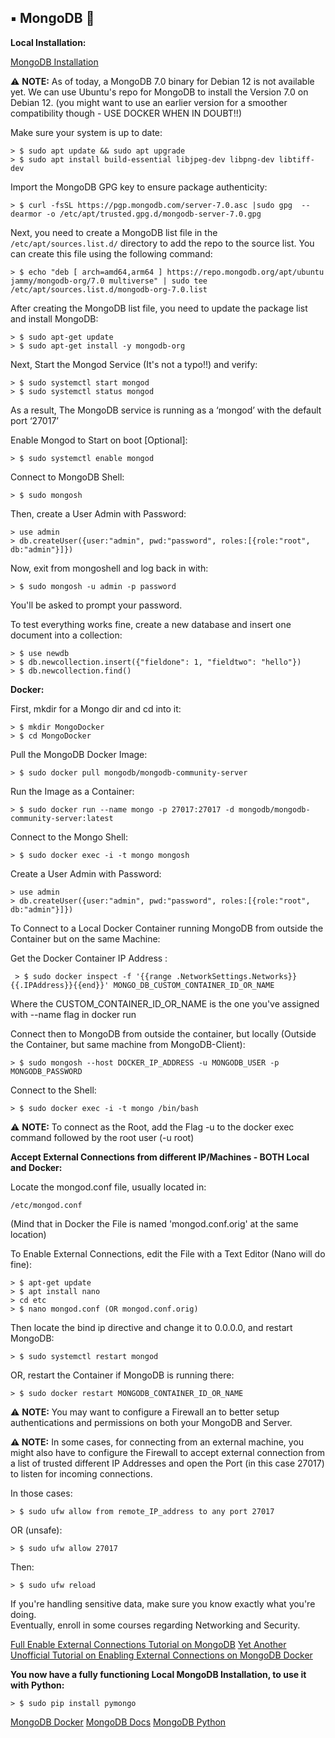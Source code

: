 ## ▪️ MongoDB 🍃

**Local Installation:**

[MongoDB Installation](https://www.mongodb.com/docs/manual/tutorial/install-mongodb-on-debian/)

⚠️  **NOTE:** As of today, a MongoDB 7.0 binary for Debian 12 is not available yet. 
We can use Ubuntu's repo for MongoDB to install the Version 7.0 on Debian 12.
(you might want to use an earlier version for a smoother compatibility though - USE DOCKER WHEN IN DOUBT!!)

Make sure your system is up to date:

	> $ sudo apt update && sudo apt upgrade
	> $ sudo apt install build-essential libjpeg-dev libpng-dev libtiff-dev

Import the MongoDB GPG key to ensure package authenticity:

	> $ curl -fsSL https://pgp.mongodb.com/server-7.0.asc |sudo gpg  --dearmor -o /etc/apt/trusted.gpg.d/mongodb-server-7.0.gpg

Next, you need to create a MongoDB list file in the `/etc/apt/sources.list.d/` directory to add the repo to the source list. 
You can create this file using the following command:

	> $ echo "deb [ arch=amd64,arm64 ] https://repo.mongodb.org/apt/ubuntu jammy/mongodb-org/7.0 multiverse" | sudo tee /etc/apt/sources.list.d/mongodb-org-7.0.list

After creating the MongoDB list file, you need to update the package list and install MongoDB:

	> $ sudo apt-get update
	> $ sudo apt-get install -y mongodb-org

Next, Start the Mongod Service (It's not a typo!!) and verify:

	> $ sudo systemctl start mongod
	> $ sudo systemctl status mongod

As a result, The MongoDB service is running as a ‘mongod’ with the default port ‘27017’

Enable Mongod to Start on boot [Optional]:

	> $ sudo systemctl enable mongod

Connect to MongoDB Shell:

	> $ sudo mongosh

Then, create a User Admin with Password:
	
	> use admin
	> db.createUser({user:"admin", pwd:"password", roles:[{role:"root", db:"admin"}]})
	
Now, exit from mongoshell and log back in with:

	> $ sudo mongosh -u admin -p password

You'll be asked to prompt your password.

To test everything works fine, create a new database and insert one document into a collection:

	> $ use newdb
	> $ db.newcollection.insert({"fieldone": 1, "fieldtwo": "hello"})
	> $ db.newcollection.find()

**Docker:**

First, mkdir for a Mongo dir and cd into it:

	> $ mkdir MongoDocker
	> $ cd MongoDocker

Pull the MongoDB Docker Image:
	
	> $ sudo docker pull mongodb/mongodb-community-server

Run the Image as a Container:

	> $ sudo docker run --name mongo -p 27017:27017 -d mongodb/mongodb-community-server:latest

Connect to the Mongo Shell:

	> $ sudo docker exec -i -t mongo mongosh

Create a User Admin with Password:
	
	> use admin
	> db.createUser({user:"admin", pwd:"password", roles:[{role:"root", db:"admin"}]})

To Connect to a Local Docker Container running MongoDB from outside the Container but on the same Machine:

Get the Docker Container IP Address :

	 > $ sudo docker inspect -f '{{range .NetworkSettings.Networks}}{{.IPAddress}}{{end}}' MONGO_DB_CUSTOM_CONTAINER_ID_OR_NAME

Where the CUSTOM_CONTAINER_ID_OR_NAME is the one you've assigned with --name flag in docker run

Connect then to MongoDB from outside the container, but locally (Outside the Container, but same machine from MongoDB-Client):

	> $ sudo mongosh --host DOCKER_IP_ADDRESS -u MONGODB_USER -p MONGODB_PASSWORD

Connect to the Shell:

	> $ sudo docker exec -i -t mongo /bin/bash

⚠️  **NOTE:**  To connect as the Root, add the Flag -u to the docker exec command followed by the root user (-u root)

**Accept External Connections from different IP/Machines - BOTH Local and Docker:**

Locate the mongod.conf file, usually located in:
	
	/etc/mongod.conf

(Mind that in Docker the File is named 'mongod.conf.orig' at the same location)

To Enable External Connections, edit the File with a Text Editor (Nano will do fine):

	> $ apt-get update
	> $ apt install nano
	> cd etc
	> $ nano mongod.conf (OR mongod.conf.orig)
	
Then locate the bind ip directive and change it to 0.0.0.0, and restart MongoDB:
	
	> $ sudo systemctl restart mongod

OR, restart the Container if MongoDB is running there:
	
	> $ sudo docker restart MONGODB_CONTAINER_ID_OR_NAME

⚠️  **NOTE:** You may want to configure a Firewall an to better setup authentications and permissions on both your MongoDB and Server.

**⚠️  NOTE:** In some cases, for connecting from an external machine, you might also have to configure the Firewall to accept external connection from a list of trusted different IP Addresses and open the Port (in this case 27017) to listen for incoming connections.

In those cases:

	> $ sudo ufw allow from remote_IP_address to any port 27017

OR (unsafe):

	> $ sudo ufw allow 27017

Then:

	> $ sudo ufw reload

If you're handling sensitive data, make sure you know exactly what you're doing.
<br>
Eventually, enroll in some courses regarding Networking and Security.

[Full Enable External Connections Tutorial on MongoDB](https://linuxgenie.net/how-to-enable-remote-access-and-secure-mongodb-database/)
[Yet Another Unofficial Tutorial on Enabling External Connections on MongoDB Docker](https://thenewstack.io/deploy-mongodb-in-a-container-access-it-outside-the-cluster/)

**You now have a fully functioning Local MongoDB Installation, to use it with Python:**

	> $ sudo pip install pymongo

[MongoDB Docker](https://www.mongodb.com/docs/manual/tutorial/install-mongodb-community-with-docker/)
[MongoDB Docs](https://www.mongodb.com/docs/)
[MongoDB Python](https://pymongo.readthedocs.io/en/stable/)
